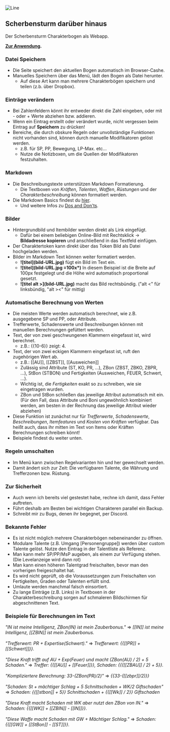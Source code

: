![Line](https://i.imgur.com/zQIoFD7.png)

## Scherbensturm darüber hinaus

Der Scherbensturm Charakterbogen als Webapp.

**[Zur Anwendung](https://tortilla737.github.io/ScherbensturmWebApp/).**

### Datei Speichern
- Die Seite speichert den aktuellen Bogen automatisch im Browser-Cashe.
- Manuelles Speichern über das Menü, lädt den Bogen als Datei herunter.
  - Auf diese Art kann man mehrere Charakterbögen speichern und teilen (z.b. über Dropbox).

### Einträge verändern
- Bei Zahlenfeldern könnt ihr entweder direkt die Zahl eingeben, oder mit - oder + Werte abziehen bzw. addieren.
- Wenn ein Eintrag erstellt oder verändert wurde, nicht vergessen beim Eintrag auf **Speichern** zu drücken!
- Bereiche, die durch obskure Regeln oder unvollständige Funktionen nicht vorhanden sind, können durch manuelle Modifikatoren gelöst werden.
  - z.B. für SP, PP, Bewegung, LP-Max. etc...
  - Nutze die Notizboxen, um die Quellen der Modifikatoren festzuhalten.

### Markdown
- Die Beschreibungstexte unterstützen Markdown Formatierung.
  - Die Textboxen von *Kräften*, *Talenten*, *Waffen*, *Rüstungen* und der *Charakterbeschreibung* können formatiert werden.
- Die Markdown Basics findest du [hier](https://www.markdownguide.org/cheat-sheet/).
  - Und weitere Infos zu [Dos and Don'ts](https://www.markdownguide.org/basic-syntax/).

### Bilder
- Hintergrundbild und Itembilder werden direkt als Link eingefügt.
  - Dafür bei einem beliebigen Online-Bild mit Rechtsklick -> **Bildadresse kopieren** und anschließend in das Textfeld einfügen.
- Der Charaktertoken kann direkt über das Token Bild als Datei hochgeladen werden. 
- Bilder im Markdown Text können weiter formatiert werden.
  - **!\[titel\](bild-URL.jpg)** fügt ein Bild im Text ein.
  - **!\[titel\](bild-URL.jpg =100x\*)** In diesem Beispiel ist die Breite auf 100px festgelegt und die Höhe wird automatisch proportional gesetzt.
  - **!\[titel alt >\](bild-URL.jpg)** macht das Bild rechtsbündig. ("alt <" für linksbündig, "alt ><" für mittig)

### Automatische Berechnung von Werten
- Die meisten Werte werden automatisch berechnet, wie z.B. ausgegebene SP und PP, oder Attribute.
- Trefferwerte, Schadenswerte und Beschreibungen können mit manuellen Berechnungen gefüttert werden.
- Text, der von zwei geschwungenen Klammern eingefasst ist, wird berechnet.
  - z.B.: {{10-6}} zeigt: 4.
- Text, der von zwei eckigen Klammern eingefasst ist, ruft den zugehörigen Wert ab.
  - z.B.: \[\[AU\]\], \[\[ZBST\]\], \[\[Ausweichen\]\]
  - Zulässig sind Attribute (ST, KO, PR, ...), ZBon (ZBST, ZBKO, ZBPR, ...), StBon (STBON) und Fertigkeiten (Ausweichen, FEUER, Schwert, ...).
  - Wichtig ist, die *Fertigkeiten* exakt so zu schreiben, wie sie eingetragen wurden.
  - ZBon und StBon schließen das jeweilige Attribut automatisch mit ein. (Für den Fall, dass Attribute und Boni ungewöhnlich kombiniert werden, am besten in der Rechnung das jeweilige Attribut wieder abziehen)
- Diese Funktion ist zunächst nur für *Trefferwerte*, *Schadenswerte*, *Beschreibungen*, *Itemfeatures* und *Kosten von Kräften* verfügbar. Das heißt auch, dass ihr mitten im Text von Items oder Kräften Berechnungen schreiben könnt!
- Beispiele findest du weiter unten.

### Regeln umschalten
- Im Menü kann zwischen Regelvarianten hin und her gewechselt werden.
- Damit ändert sich zur Zeit: Die verfügbaren Talente, die Währung und Trefferzonen bzw. Rüstung.

### Zur Sicherheit
- Auch wenn ich bereits viel gestestet habe, rechne ich damit, dass Fehler auftreten.
- Führt deshalb am Besten bei wichtigen Charakteren parallel ein Backup.
- Schreibt mir zu Bugs, denen ihr begegnet, per Discord.

### Bekannte Fehler
- Es ist nicht möglich mehrere Charakterbögen nebeneinander zu öffnen.
- Modulare Talente (z.B. Umgang \[Personengruppe\]) werden über custom Talente gelöst. Nutze den Eintrag in der Talentliste als Referenz.
- Man kann mehr SP/PP/MsP augeben, als einem zur Verfügung stehen. (Die Levelanzeige wird dann rot)
- Man kann einen höheren Talentgrad freischalten, bevor man den vorherigen freigeschaltet hat.
- Es wird nicht geprüft, ob die Voraussetzungen zum Freischalten von Fertigkeiten, Graden oder Talenten erfüllt sind.
- Umlaute werden manchmal falsch einsortiert.
- Zu lange Einträge (z.B. Links) in Textboxen in der Charakterbeschreibung sorgen auf schmaleren Bildschirmen für abgeschnittenen Text.

### Beispiele für Berechnungen im Text
*"IN ist meine Intelligenz, ZBon(IN) ist mein Zauberbonus."* => *\[\[IN\]\] ist meine Intelligenz, \[\[ZBIN\]\] ist mein Zauberbonus.*\
\
*"Trefferwert: PR + Expertise(Schwert)."* => *Trefferwert: {{\[\[PR\]\] + \[\[Schwert\]\]}}.*\
\
*"Diese Kraft trifft auf AU + Exp(Feuer) und macht (ZBon(AU) / 2) + 5 Schaden."* => *Treffer: {{\[\[AU\]\] + \[\[Feuer\]\]}}, Schaden: {{(\[\[ZBAU\]\] / 2) + 5}}.*\
\
*"Kompliziertere Berechnung: 33-(ZBon(PR)/2)"* => *{{33-(\[\[zbpr\]\]/2)}}*\
\
*"Schaden: St + mächtiger Schlag + 5 Schnittschaden + WK/2 Giftschaden"* => *Schaden: {{\[\[stbon\]\] + 5}} Schnittschaden + {{\[\[Wk\]\] / 2}} Giftschaden*\
\
*"Diese Kraft macht Schaden mit WK aber nutzt den ZBon von IN."* => *Schaden: {{\[\[WK\]\] + \[\[ZBIN\]\] - \[\[IN\]\]}}.*\
\
*"Diese Waffe macht Schaden mit GW + Mächtiger Schlag."* => *Schaden: {{\[\[GW\]\] + \[\[StBon\]\] - \[\[ST\]\]}}.*